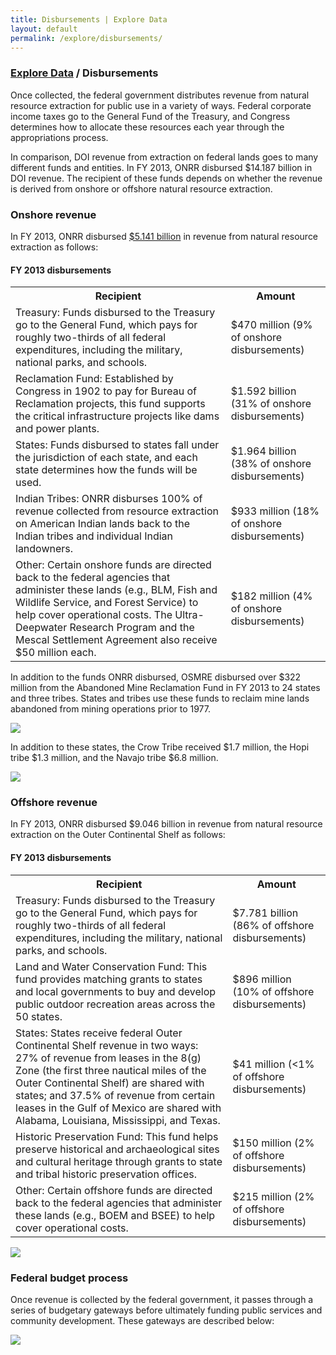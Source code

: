 ```yaml
---
title: Disbursements | Explore Data
layout: default
permalink: /explore/disbursements/
---
```


<div class="container-outer container-padded">

  <h3> <a href="{{ site.baseurl }}/explore/">Explore Data</a> / Disbursements</h3>
    
  <p>Once collected, the federal government distributes revenue from natural resource extraction for public use in a variety of ways. Federal corporate income taxes go to the General Fund of the Treasury, and Congress determines how to allocate these resources each year through the appropriations process.</p>
  
  <p>In comparison, DOI revenue from extraction on federal lands goes to many different funds and entities. In FY 2013, ONRR disbursed $14.187 billion in DOI revenue. The recipient of these funds depends on whether the revenue is derived from onshore or offshore natural resource extraction.</p>
  
  <h3>Onshore revenue</h3>
  
  <p>In FY 2013, ONRR disbursed <a href="http://statistics.onrr.gov/ReportTool.aspx">$5.141 billion</a> in revenue from natural resource extraction as follows:</p>
  
  <h4>FY 2013 disbursements</h4>
  
  <table>
    <tr>
      <th>Recipient</th>
      <th>Amount</th> 
    </tr>
    <tr>
      <td>Treasury: Funds disbursed to the Treasury go to the General Fund, which pays for roughly two-thirds of all federal expenditures, including the military, national parks, and schools.</td>
      <td>$470 million (9% of onshore disbursements)</td> 
    </tr>
    <tr>
      <td>Reclamation Fund: Established by Congress in 1902 to pay for Bureau of Reclamation projects, this fund supports the critical infrastructure projects like dams and power plants.</td>
      <td>$1.592 billion (31% of onshore disbursements)</td> 
    </tr>
    <tr>
      <td>States: Funds disbursed to states fall under the jurisdiction of each state, and each state determines how the funds will be used.</td>
      <td>$1.964 billion (38% of onshore disbursements)</td> 
    </tr>
    <tr>
      <td>Indian Tribes: ONRR disburses 100% of revenue collected from resource extraction on American Indian lands back to the Indian tribes and individual Indian landowners.</td>
      <td>$933 million (18% of onshore disbursements)</td> 
    </tr>
    <tr>
      <td>Other: Certain onshore funds are directed back to the federal agencies that administer these lands (e.g., BLM,  Fish and Wildlife Service, and Forest Service) to help cover operational costs. The Ultra-Deepwater Research Program and the Mescal Settlement Agreement also receive $50 million each.</td>
      <td>$182 million (4% of onshore disbursements)</td> 
    </tr>
  </table>
  
  <p>In addition to the funds ONRR disbursed, OSMRE disbursed over $322 million from the Abandoned Mine Reclamation Fund in FY 2013 to 24 states and three tribes. States and tribes use these funds to reclaim mine lands abandoned from mining operations prior to 1977.</p>
  
  <img src="pie chart, p. 52">
    
  <p>In addition to these states, the Crow Tribe received $1.7 million, the Hopi tribe $1.3 million, and the Navajo tribe $6.8 million.</p>
  
  <img src="bar chart, p. 52">
  
  <h3>Offshore revenue</h3>
  
  <p>In FY 2013, ONRR disbursed $9.046 billion in revenue from natural resource extraction on the Outer Continental Shelf as follows:</p>
  
  <h4>FY 2013 disbursements</h4>
  
  <table>
    <tr>
      <th>Recipient</th>
      <th>Amount</th> 
    </tr>
    <tr>
      <td>Treasury: Funds disbursed to the Treasury go to the General Fund, which pays for roughly two-thirds of all federal expenditures, including the military, national parks, and schools.</td>
      <td>$7.781 billion (86% of offshore disbursements)</td>
    </tr>
    <tr>
      <td>Land and Water Conservation Fund: This fund provides matching grants to states and local governments to buy and develop public outdoor recreation areas across the 50 states.</td>
      <td>$896 million (10% of offshore disbursements)</td>
    </tr>
    <tr>
      <td>States: States receive federal Outer Continental Shelf revenue in two ways: 27% of revenue from leases in the 8(g) Zone (the first three nautical miles of the Outer Continental Shelf) are shared with states; and 37.5% of revenue from certain leases in the Gulf of Mexico are shared with Alabama, Louisiana, Mississippi, and Texas.</td>
      <td>$41 million (<1% of offshore disbursements)</td>
    </tr>
    <tr>
      <td>Historic Preservation Fund: This fund helps preserve historical and archaeological sites and cultural heritage through grants to state and tribal historic preservation offices.</td>
      <td>$150 million (2% of offshore disbursements)</td> 
    </tr>
    <tr>
      <td>Other: Certain offshore funds are directed back to the federal agencies that administer these lands (e.g., BOEM and BSEE) to help cover operational costs.</td>
      <td>$215 million (2% of offshore disbursements)</td> 
    </tr>
  </table>
  
  <img src="pie chart p. 54" />
  
  <h3>Federal budget process</h3>
  
  <p>Once revenue is collected by the federal government, it passes through a series of budgetary gateways before ultimately funding public services and community development. These gateways are described below:</p>
  
  <img src="p. 55" />


</div>

